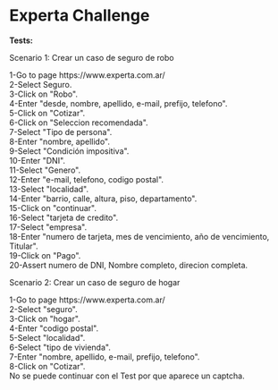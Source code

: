 # Experta Challenge
**<p>Tests:<br>**
<p>Scenario 1: Crear un caso de seguro de robo<br>
<p>1-Go to page https://www.experta.com.ar/<br>
2-Select Seguro.<br>
3-Click on "Robo".<br>
4-Enter "desde, nombre, apellido, e-mail, prefijo, telefono".<br>
5-Click on "Cotizar".<br>
6-Click on "Seleccion recomendada".<br>
7-Select "Tipo de persona".<br>
8-Enter "nombre, apellido".<br>
9-Select "Condición impositiva".<br>
10-Enter "DNI".<br>
11-Select "Genero".<br>
12-Enter "e-mail, telefono, codigo postal".<br>
13-Select "localidad".<br>
14-Enter "barrio, calle, altura, piso, departamento".<br>
15-Click on "continuar".<br>
16-Select "tarjeta de credito".<br>
17-Select "empresa".<br>
18-Enter "numero de tarjeta, mes de vencimiento, año de vencimiento, Titular".<br>
19-Click on "Pago".<br>
20-Assert numero de DNI, Nombre completo, direcion completa.<br>

Scenario 2: Crear un caso de seguro de hogar
<p>1-Go to page https://www.experta.com.ar/<br>
2-Select "seguro".<br>
3-Click on "hogar".<br>
4-Enter "codigo postal".<br>
5-Select "localidad".<br>
6-Select "tipo de vivienda".<br>
7-Enter "nombre, apellido, e-mail, prefijo, telefono".<br>
8-Click on "Cotizar".<br>
No se puede continuar con el Test por que aparece un captcha.<br>

